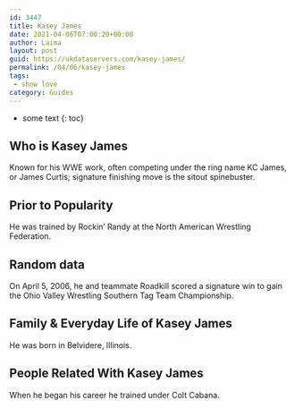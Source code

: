 ```yaml
---
id: 3447
title: Kasey James
date: 2021-04-06T07:00:20+00:00
author: Laima
layout: post
guid: https://ukdataservers.com/kasey-james/
permalink: /04/06/kasey-james
tags:
 - show love
category: Guides
---
```


* some text
{: toc}


## Who is Kasey James
                  
                  
                  
Known for his WWE work, often competing under the ring name KC James, or James Curtis; signature finishing move is the sitout spinebuster.
                  
              
            
              
            
                
                
                
## Prior to Popularity
                  
                  
                  
He was trained by Rockin&#8217; Randy at the North American Wrestling Federation.
                  
              
            
              
            
                
                
                
## Random data
                  
                  
                  
On April 5, 2006, he and teammate Roadkill scored a signature win to gain the Ohio Valley Wrestling Southern Tag Team Championship.
                  
              
            
              
            
                
                
                
## Family & Everyday Life of Kasey James
                  
                  
                  
He was born in Belvidere, Illinois.
                  
              
            
              
            
                
                
                
## People Related With Kasey James
                  
                  
                  
When he began his career he trained under Colt Cabana.
                  
              
            
              
            
                
              
            
              
              
            
            
              
            
          
          
          